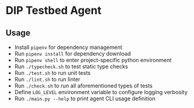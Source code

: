 # DIP Testbed Agent
  
## Usage
- Install `pipenv` for dependency management  
- Run `pipenv install` for dependency download  
- Run `pipenv shell` to enter project-specific python environment  
- Run `./typecheck.sh` to test static type checks  
- Run `./test.sh` to run unit tests  
- Run `./lint.sh` to run linter
- Run `./check.sh` to run all aforementioned types of tests
- Define `LOG_LEVEL` environment variable to configure logging verbosity  
- Run `./main.py --help` to print agent CLI usage definition
